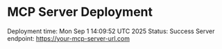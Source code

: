 # MCP Server Deployment
Deployment time: Mon Sep  1 14:09:52 UTC 2025
Status: Success
Server endpoint: https://your-mcp-server-url.com
